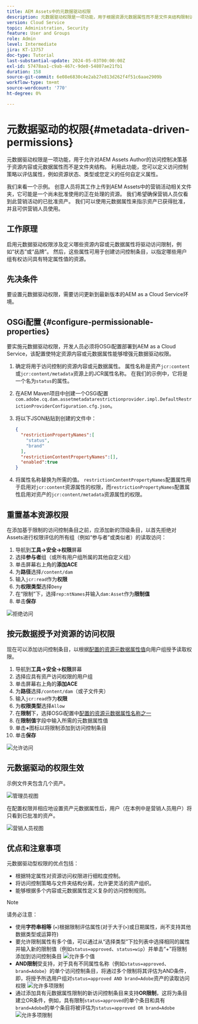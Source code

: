 ```yaml
---
title: AEM Assets中的元数据驱动权限
description: 元数据驱动权限是一项功能，用于根据资源元数据属性而不是文件夹结构限制访问。
version: Cloud Service
topic: Administration, Security
feature: User and Groups
role: Admin
level: Intermediate
jira: KT-13757
doc-type: Tutorial
last-substantial-update: 2024-05-03T00:00:00Z
exl-id: 57478aa1-c9ab-467c-9de0-54807ae21fb1
duration: 158
source-git-commit: 6e08e6830c4e2ab27e813d262f4f51c6aae2909b
workflow-type: tm+mt
source-wordcount: '770'
ht-degree: 0%

---
```


# 元数据驱动的权限{#metadata-driven-permissions}

元数据驱动权限是一项功能，用于允许对AEM Assets Author的访问控制决策基于资源内容或元数据属性而不是文件夹结构。 利用此功能，您可以定义访问控制策略以评估属性，例如资源状态、类型或您定义的任何自定义属性。

我们来看一个示例。 创意人员将其工作上传到AEM Assets中的营销活动相关文件夹，它可能是一个尚未批准使用的正在处理的资源。 我们希望确保营销人员仅看到此营销活动的已批准资产。 我们可以使用元数据属性来指示资产已获得批准，并且可供营销人员使用。

## 工作原理

启用元数据驱动权限涉及定义哪些资源内容或元数据属性将驱动访问限制，例如“状态”或“品牌”。 然后，这些属性可用于创建访问控制条目，以指定哪些用户组有权访问具有特定属性值的资源。

## 先决条件

要设置元数据驱动权限，需要访问更新到最新版本的AEM as a Cloud Service环境。

## OSGi配置 {#configure-permissionable-properties}

要实施元数据驱动权限，开发人员必须将OSGi配置部署到AEM as a Cloud Service，该配置使特定资源内容或元数据属性能够增强元数据驱动权限。

1. 确定将用于访问控制的资源内容或元数据属性。 属性名称是资产`jcr:content`或`jcr:content/metadata`资源上的JCR属性名称。 在我们的示例中，它将是一个名为`status`的属性。
1. 在AEM Maven项目中创建一个OSGi配置`com.adobe.cq.dam.assetmetadatarestrictionprovider.impl.DefaultRestrictionProviderConfiguration.cfg.json`。
1. 将以下JSON粘贴到创建的文件中：

   ```json
   {
     "restrictionPropertyNames":[
       "status",
       "brand"
     ],
     "restrictionContentPropertyNames":[],
     "enabled":true
   }
   ```

1. 将属性名称替换为所需的值。  `restrictionContentPropertyNames`配置属性用于启用对`jcr:content`资源属性的权限，而`restrictionPropertyNames`配置属性启用对资产的`jcr:content/metadata`资源属性的权限。

## 重置基本资源权限

在添加基于限制的访问控制条目之前，应添加新的顶级条目，以首先拒绝对Assets进行权限评估的所有组（例如“参与者”或类似者）的读取访问：

1. 导航到&#x200B;__工具→安全→权限__&#x200B;屏幕
1. 选择&#x200B;__参与者__&#x200B;组（或所有用户组所属的其他自定义组）
1. 单击屏幕右上角的&#x200B;__添加ACE__
1. 为&#x200B;__路径__&#x200B;选择`/content/dam`
1. 输入`jcr:read`作为&#x200B;__权限__
1. 为&#x200B;__权限类型__&#x200B;选择`Deny`
1. 在“限制”下，选择`rep:ntNames`并输入`dam:Asset`作为&#x200B;__限制值__
1. 单击&#x200B;__保存__

![拒绝访问](./assets/metadata-driven-permissions/deny-access.png)

## 按元数据授予对资源的访问权限

现在可以添加访问控制条目，以根据[配置的资源元数据属性值](#configure-permissionable-properties)向用户组授予读取权限。

1. 导航到&#x200B;__工具→安全→权限__&#x200B;屏幕
1. 选择应具有资产访问权限的用户组
1. 单击屏幕右上角的&#x200B;__添加ACE__
1. 为&#x200B;__路径__&#x200B;选择`/content/dam`（或子文件夹）
1. 输入`jcr:read`作为&#x200B;__权限__
1. 为&#x200B;__权限类型__&#x200B;选择`Allow`
1. 在&#x200B;__限制__&#x200B;下，选择OSGi配置中[配置的资源元数据属性名称之一](#configure-permissionable-properties)
1. 在&#x200B;__限制值__&#x200B;字段中输入所需的元数据属性值
1. 单击&#x200B;__+__&#x200B;图标以将限制添加到访问控制条目
1. 单击&#x200B;__保存__

![允许访问](./assets/metadata-driven-permissions/allow-access.png)

## 元数据驱动的权限生效

示例文件夹包含几个资产。

![管理员视图](./assets/metadata-driven-permissions/admin-view.png)

在配置权限并相应地设置资产元数据属性后，用户（在本例中是营销人员用户）将只看到已批准的资产。

![营销人员视图](./assets/metadata-driven-permissions/marketeer-view.png)

## 优点和注意事项

元数据驱动型权限的优点包括：

- 根据特定属性对资源访问权限进行细粒度控制。
- 将访问控制策略与文件夹结构分离，允许更灵活的资产组织。
- 能够根据多个内容或元数据属性定义复杂的访问控制规则。

>[!NOTE]
>
> 请务必注意：
> 
> - 使用&#x200B;__字符串相等__ (`=`)根据限制评估属性(对于大于(`>`)或日期属性，尚不支持其他数据类型或运算符)
> - 要允许限制属性有多个值，可以通过从“选择类型”下拉列表中选择相同的属性并输入新的限制值（例如`status=approved`、`status=wip`）并单击“+”将限制添加到访问控制条目
> ![允许多个值](./assets/metadata-driven-permissions/allow-multiple-values.png)
> - __AND限制__&#x200B;受支持，对于具有不同属性名称（例如`status=approved`、`brand=Adobe`）的单个访问控制条目，将通过多个限制将其评估为AND条件，即，将授予所选用户组对`status=approved AND brand=Adobe`资产的读取访问权限
> ![允许多项限制](./assets/metadata-driven-permissions/allow-multiple-restrictions.png)
> - 通过添加具有元数据属性限制的新访问控制条目来支持&#x200B;__OR限制__，这将为条目建立OR条件，例如，具有限制`status=approved`的单个条目和具有`brand=Adobe`的单个条目将被评估为`status=approved OR brand=Adobe`
> ![允许多项限制](./assets/metadata-driven-permissions/allow-multiple-aces.png)
